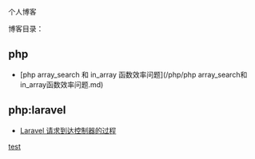 个人博客


博客目录：

## php
* [php array_search 和 in_array 函数效率问题](/php/php array_search和in_array函数效率问题.md)
## php:laravel

* [Laravel 请求到达控制器的过程](/php/Laravel请求到达控制器的过程.md)











[test](/gitImg/test.jpg)